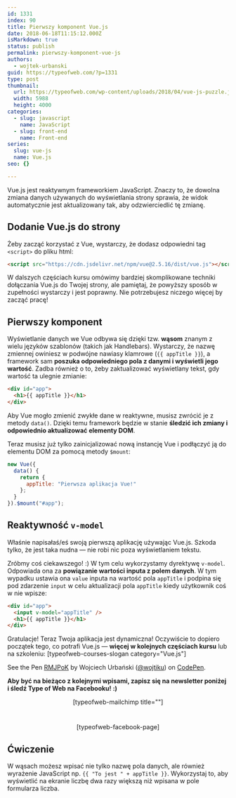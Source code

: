 ```yaml
---
id: 1331
index: 90
title: Pierwszy komponent Vue.js
date: 2018-06-18T11:15:12.000Z
isMarkdown: true
status: publish
permalink: pierwszy-komponent-vue-js
authors:
  - wojtek-urbanski
guid: https://typeofweb.com/?p=1331
type: post
thumbnail:
  url: https://typeofweb.com/wp-content/uploads/2018/04/vue-js-puzzle.jpg
  width: 5988
  height: 4000
categories:
  - slug: javascript
    name: JavaScript
  - slug: front-end
    name: Front-end
series:
  slug: vue-js
  name: Vue.js
seo: {}

---
```

Vue.js jest reaktywnym frameworkiem JavaScript. Znaczy to, że dowolna zmiana danych używanych do wyświetlania strony sprawia, że widok automatycznie jest aktualizowany tak, aby odzwierciedlić tę zmianę.

<!--more-->

## Dodanie Vue.js do strony

Żeby zacząć korzystać z Vue, wystarczy, że dodasz odpowiedni tag `<script>` do pliku html:

```html
<script src="https://cdn.jsdelivr.net/npm/vue@2.5.16/dist/vue.js"></script>
```
W dalszych częściach kursu omówimy bardziej skomplikowane techniki dołączania Vue.js do Twojej strony, ale pamiętaj, że powyższy sposób w zupełności wystarczy i jest poprawny. Nie potrzebujesz niczego więcej by zacząć pracę!

## Pierwszy komponent

Wyświetlanie danych we Vue odbywa się dzięki tzw. **wąsom** znanym z wielu języków szablonów (takich jak Handlebars). Wystarczy, że nazwę zmiennej owiniesz w podwójne nawiasy klamrowe (`{{ appTitle }}`), a framework sam **poszuka odpowiedniego pola z danymi i wyświetli jego wartość**. Zadba również o to, żeby zaktualizować wyświetlany tekst, gdy wartość ta ulegnie zmianie:

```html
<div id="app">
  <h1>{{ appTitle }}</h1>
</div>
```
Aby Vue mogło zmienić zwykłe dane w reaktywne, musisz zwrócić je z metody `data()`. Dzięki temu framework będzie w stanie **śledzić ich zmiany i odpowiednio aktualizować elementy DOM**.

Teraz musisz już tylko zainicjalizować nową instancję Vue i podłączyć ją do elementu DOM za pomocą metody `$mount`:

```javascript
new Vue({
  data() {
    return {
      appTitle: "Pierwsza aplikacja Vue!"
    };
  }
}).$mount("#app");
```

## Reaktywność `v-model`
Właśnie napisałaś/eś swoją pierwszą aplikację używając Vue.js. Szkoda tylko, że jest taka nudna — nie robi nic poza wyświetlaniem tekstu. 

Zróbmy coś ciekawszego! :) W tym celu wykorzystamy dyrektywę `v-model`. Odpowiada ona za **powiązanie wartości inputa z polem danych**. W tym wypadku ustawia ona `value` inputa na wartość pola `appTitle` i podpina się pod zdarzenie `input` w celu aktualizacji pola `appTitle` kiedy użytkownik coś w nie wpisze:

```html
<div id="app">
  <input v-model="appTitle" />
  <h1>{{ appTitle }}</h1>
</div>
```

Gratulacje! Teraz Twoja aplikacja jest dynamiczna! Oczywiście to dopiero początek tego, co potrafi Vue.js — **więcej w kolejnych częściach kursu** lub na szkoleniu: [typeofweb-courses-slogan category="Vue.js"]

<p data-height="400" data-theme-id="0" data-slug-hash="RMJPoK" data-default-tab="html,result" data-user="wojtiku" data-embed-version="2" data-pen-title="RMJPoK" class="codepen">See the Pen <a href="https://codepen.io/wojtiku/pen/RMJPoK/">RMJPoK</a> by Wojciech Urbański (<a href="https://codepen.io/wojtiku">@wojtiku</a>) on <a href="https://codepen.io">CodePen</a>.</p>

**Aby być na bieżąco z kolejnymi wpisami, zapisz się na newsletter poniżej i śledź Type of Web na Facebooku! :)**

<div style="text-align: center; margin-bottom: 40px;">[typeofweb-mailchimp title=""]</div>
<div style="text-align: center;">[typeofweb-facebook-page]</div>

## Ćwiczenie

W wąsach możesz wpisać nie tylko nazwę pola danych, ale również wyrażenie JavaScript np. `{{ "To jest " + appTitle }}`. Wykorzystaj to, aby wyświetlić na ekranie liczbę dwa razy większą niż wpisana w pole formularza liczba.
